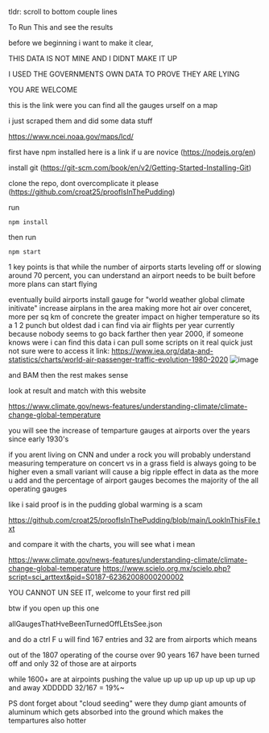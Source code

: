﻿tldr: scroll to bottom couple lines

To Run This and see the results

before we beginning i want to make it clear,

THIS DATA IS NOT MINE AND I DIDNT MAKE IT UP

I USED THE GOVERNMENTS OWN DATA TO PROVE THEY ARE LYING

YOU ARE WELCOME

this is the link were you can find all the gauges urself on a map

i just scraped them and did some data stuff

https://www.ncei.noaa.gov/maps/lcd/

first have npm installed
here is a link if u are novice (https://nodejs.org/en)


install git (https://git-scm.com/book/en/v2/Getting-Started-Installing-Git)


clone the repo, dont overcomplicate it please (https://github.com/croat25/proofIsInThePudding)

run 
```
npm install
```

then run

```
npm start
```

1 key points is that while the number of airports starts leveling off or slowing around 70 percent, you can understand
an airport needs to be built before more plans can start flying

eventually 
build airports
install gauge for "world weather global climate initivate"
increase airplans in the area making more hot air over conceret, 
more per sq km of concrete the greater impact on higher temperature
so its a 1 2 punch but oldest dad i can find via air flights per year currently because 
nobody seems to go back farther then year 2000, if someone knows were i can find this 
data i can pull some scripts on it real quick just not sure were to access it
link: https://www.iea.org/data-and-statistics/charts/world-air-passenger-traffic-evolution-1980-2020
![image](https://github.com/user-attachments/assets/b53abb13-a1b4-46e5-afa7-67330859e78f)

and BAM then the rest makes sense

look at result and match with this website

https://www.climate.gov/news-features/understanding-climate/climate-change-global-temperature

you will see the increase of temparture gauges at airports over the years since early 1930's

if you arent living on CNN and under a rock you will probably understand measuring temperature on concert vs
in a grass field is always going to be higher even a small variant will cause a big
ripple effect in data as the more u add and the percentage of airport gauges becomes the majority of the
all operating gauges

like i said proof is in the pudding global warming is a scam

https://github.com/croat25/proofIsInThePudding/blob/main/LookInThisFile.txt

and compare it with the charts, you will see what i mean

https://www.climate.gov/news-features/understanding-climate/climate-change-global-temperature
https://www.scielo.org.mx/scielo.php?script=sci_arttext&pid=S0187-62362008000200002

YOU CANNOT UN SEE IT, welcome to your first red pill

btw if you open up this one 

allGaugesThatHveBeenTurnedOffLEtsSee.json

and do a ctrl F u will find 167 entries and 32 are from airports which means

out of the 1807 operating of the course over 90 years 167 have been turned off and only 32 of those are at airports

while 1600+ are at airpoints pushing the value up up up up up up up up up and away XDDDDD
32/167 = 19%~

PS dont forget about "cloud seeding" were they dump giant amounts of aluminum which gets  absorbed into the ground
which makes the tempartures also hotter


